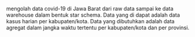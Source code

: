 mengolah data covid-19 di Jawa Barat dari raw data sampai ke data warehouse dalam bentuk star schema. Data yang di dapat adalah data kasus harian per kabupaten/kota. Data yang dibutuhkan adalah data agregat dalam jangka waktu tertentu per kabupaten/kota dan per provinsi.

